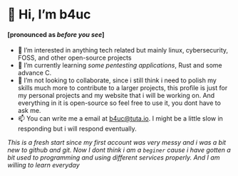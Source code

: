 # 👋 Hi, I’m b4uc
#### [pronounced as *before you see*]
- 👀 I’m interested in anything tech related but mainly linux, cybersecurity, FOSS, and other open-source projects
- 🌱 I’m currently learning *some pentesting applications*, Rust and some advance C.
- 💞️ I’m not looking to collaborate, since i still think i need to polish my skills much more to contribute to a larger projects, this profile is just for my personal projects and my website that i will be working on. And everything in it is open-source so feel free to use it, you dont have to ask me.
- 📫 You can write me a email at b4uc@tuta.io. I might be a little slow in responding but i will respond eventually.

*This is a fresh start since my first account was very messy and i was a bit new to github and git. Now I dont think i am a ```beginer``` cause i have gotten a bit used to programming and using different services properly. And I am willing to learn everyday*

<!---
iamb4uc/iamb4uc is a ✨ special ✨ repository because its `README.md` (this file) appears on your GitHub profile.
You can click the Preview link to take a look at your changes.
--->
